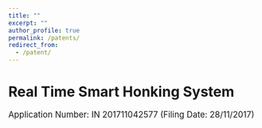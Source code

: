 ```yaml
---
title: ""
excerpt: ""
author_profile: true
permalink: /patents/
redirect_from:
  - /patent/
---
```

# Real Time Smart Honking System
<big> Application Number: IN 201711042577 (Filing Date: 28/11/2017) </big>


